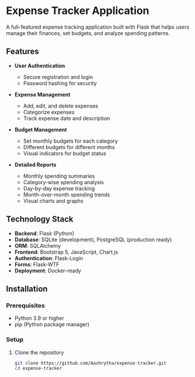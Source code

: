 # Expense Tracker Application

A full-featured expense tracking application built with Flask that helps users manage their finances, set budgets, and analyze spending patterns.

## Features

- **User Authentication**
  - Secure registration and login
  - Password hashing for security

- **Expense Management**
  - Add, edit, and delete expenses
  - Categorize expenses
  - Track expense date and description

- **Budget Management**
  - Set monthly budgets for each category
  - Different budgets for different months
  - Visual indicators for budget status

- **Detailed Reports**
  - Monthly spending summaries
  - Category-wise spending analysis
  - Day-by-day expense tracking
  - Month-over-month spending trends
  - Visual charts and graphs

## Technology Stack

- **Backend**: Flask (Python)
- **Database**: SQLite (development), PostgreSQL (production ready)
- **ORM**: SQLAlchemy
- **Frontend**: Bootstrap 5, JavaScript, Chart.js
- **Authentication**: Flask-Login
- **Forms**: Flask-WTF
- **Deployment**: Docker-ready

## Installation

### Prerequisites
- Python 3.9 or higher
- pip (Python package manager)

### Setup

1. Clone the repository
   ```bash
   git clone https://github.com/Aashrytha/expense-tracker.git
   cd expense-tracker
